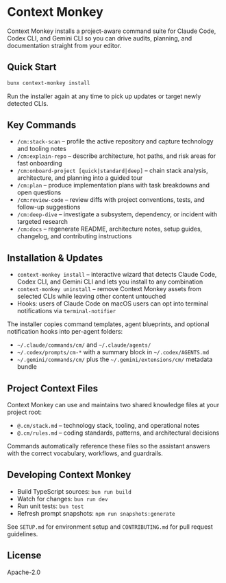 # Context Monkey

Context Monkey installs a project-aware command suite for Claude Code, Codex CLI, and Gemini CLI so you can drive audits, planning, and documentation straight from your editor.

## Quick Start

```bash
bunx context-monkey install
```

Run the installer again at any time to pick up updates or target newly detected CLIs.

## Key Commands

- `/cm:stack-scan` – profile the active repository and capture technology and tooling notes
- `/cm:explain-repo` – describe architecture, hot paths, and risk areas for fast onboarding
- `/cm:onboard-project [quick|standard|deep]` – chain stack analysis, architecture, and planning into a guided tour
- `/cm:plan` – produce implementation plans with task breakdowns and open questions
- `/cm:review-code` – review diffs with project conventions, tests, and follow-up suggestions
- `/cm:deep-dive` – investigate a subsystem, dependency, or incident with targeted research
- `/cm:docs` – regenerate README, architecture notes, setup guides, changelog, and contributing instructions

## Installation & Updates

- `context-monkey install` – interactive wizard that detects Claude Code, Codex CLI, and Gemini CLI and lets you install to any combination
- `context-monkey uninstall` – remove Context Monkey assets from selected CLIs while leaving other content untouched
- Hooks: users of Claude Code on macOS users can opt into terminal notifications via `terminal-notifier`

The installer copies command templates, agent blueprints, and optional notification hooks into per-agent folders:

- `~/.claude/commands/cm/` and `~/.claude/agents/`
- `~/.codex/prompts/cm-*` with a summary block in `~/.codex/AGENTS.md`
- `~/.gemini/commands/cm/` plus the `~/.gemini/extensions/cm/` metadata bundle

## Project Context Files

Context Monkey can use and maintains two shared knowledge files at your project root:

- `@.cm/stack.md` – technology stack, tooling, and operational notes
- `@.cm/rules.md` – coding standards, patterns, and architectural decisions

Commands automatically reference these files so the assistant answers with the correct vocabulary, workflows, and guardrails.

## Developing Context Monkey

- Build TypeScript sources: `bun run build`
- Watch for changes: `bun run dev`
- Run unit tests: `bun test`
- Refresh prompt snapshots: `npm run snapshots:generate`

See `SETUP.md` for environment setup and `CONTRIBUTING.md` for pull request guidelines.

## License

Apache-2.0
